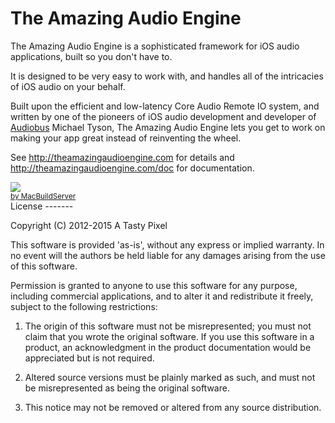 The Amazing Audio Engine
========================

The Amazing Audio Engine is a sophisticated framework for iOS audio applications, built so you don't have to.

It is designed to be very easy to work with, and handles all of the intricacies of iOS audio on your behalf.

Built upon the efficient and low-latency Core Audio Remote IO system, and written by one of the pioneers of iOS audio development and developer of [Audiobus](http://audiob.us) Michael Tyson, The Amazing Audio Engine lets you get to work on making your app great instead of reinventing the wheel.

See http://theamazingaudioengine.com for details and http://theamazingaudioengine.com/doc for documentation.

<!-- MacBuildServer Install Button -->
<div class="macbuildserver-block">
    <a class="macbuildserver-button" href="http://macbuildserver.com/project/github/build/?xcode_project=TheEngineSample.xcodeproj&amp;target=TheEngineSample&amp;repo_url=git%3A%2F%2Fgithub.com%2FTheAmazingAudioEngine%2FTheAmazingAudioEngine.git&amp;build_conf=Release" target="_blank"><img src="http://com.macbuildserver.github.s3-website-us-east-1.amazonaws.com/button_up.png"/></a><br/><sup><a href="http://macbuildserver.com/github/opensource/" target="_blank">by MacBuildServer</a></sup>
</div>
<!-- MacBuildServer Install Button -->
License
-------

Copyright (C) 2012-2015 A Tasty Pixel

This software is provided 'as-is', without any express or implied
warranty.  In no event will the authors be held liable for any damages
arising from the use of this software.

Permission is granted to anyone to use this software for any purpose,
including commercial applications, and to alter it and redistribute it
freely, subject to the following restrictions:

1. The origin of this software must not be misrepresented; you must not
   claim that you wrote the original software. If you use this software
   in a product, an acknowledgment in the product documentation would be
   appreciated but is not required.
   
2. Altered source versions must be plainly marked as such, and must not be
   misrepresented as being the original software.
   
3. This notice may not be removed or altered from any source distribution.
